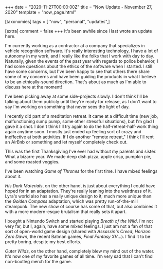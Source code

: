 +++
date = "2020-11-27T00:00:00Z"
title = "Now Update - November 27, 2020"
template = "now_page.html"

[taxonomies]
tags = [ "now", "personal", "updates",]

[extra]
comment = false
+++
It's been awhile since I last wrote an update here.

I'm currently working as a contractor at a company that specializes in vehicle recognition software. It's really interesting technology, I have a lot of autonomy in my work, and I really like the folks that I work with day to day. Naturally, given the events of the past year with regards to police behavior, I had some questions about the ethics of the software when I started. I still have some concerns, but I've been happy to see that others there share some of my concerns and have been guiding the products in what I believe to be an ethically-sound direction. That's about as much as I'm able to discuss here at the moment!

I've been picking away at some side-projects slowly. I don't think I'll be talking about them publicly until they're ready for release, as I don't want to say I'm working on something that never sees the light of day.

I recently did part of a meditation retreat. It came at a difficult time (new job, malfunctioning sump pump, some other stressful situations), but I'm glad I gave it a shot. I don't think I'll try again to do the half-retreat-half-work thing again anytime soon. I mostly just ended up feeling sort of crazy and ineffective at both activities. If I do another "remote retreat," I think I'll rent an AirBnb or something and let myself completely check out.

This was the first Thanksgiving I've ever had without my parents and sister. What a bizarre year. We made deep dish pizza, apple crisp, pumpkin pie, and some roasted veggies.

I've been watching _Game of Thrones_ for the first time. I have mixed feelings about it.

_His Dark Materials_, on the other hand, is just about everything I could have hoped for in an adaptation. They're really leaning into the weirdness of it. Lyra's world also has a really unique design to it; much more unique than the _Golden Compass_ adaptation, which was pretty run-of-the-mill steampunk. The new show of course has some of that, but also combines it with a more modern-esque brutalism that really sets it apart.

I bought a Nintendo Switch and started playing _Breath of the Wild_. I'm not very far, but I, again, have some mixed feelings. I just am not a fan of that sort of open-world game design (shared with _Assassin's Creed_, _Horizon Zero Dawn_, the recent Batman games, _Final Fantasy XV_...). I find it to be pretty boring, despite my best efforts.

_Outer Wilds_, on the other hand, completely blew my mind out of the water. It's now one of my favorite games of all time. I'm very sad that I can't find non-bootleg merch for the game.